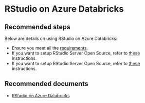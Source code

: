 <properties
	pageTitle="RStudio on Azure Databricks"
	description="RStudio on Azure Databricks" 
	service="microsoft.Databricks"
	resource="workspaces"
	authors="mspreshah"
	ms.author="preshah"
	displayOrder="9"
	selfHelpType="resource"
	supportTopicIds="32612204"
	resourceTags=""
	productPesIds="16432"
	cloudEnvironments="public"
/>

# RStudio on Azure Databricks  

## **Recommended steps**  

Below are details on using RStudio on Azure Databricks:  

* Ensure you meet all the [requirements](https://docs.azuredatabricks.net/spark/latest/sparkr/rstudio.html#requirements).  
* If you want to setup RStudio Server Open Source, refer to [these](https://docs.azuredatabricks.net/spark/latest/sparkr/rstudio.html#get-started-with-rstudio-server-open-source) instructions.  
* If you want to setup RStudio Server Open Source, refer to [these](https://docs.azuredatabricks.net/spark/latest/sparkr/rstudio.html#get-started-with-rstudio-server-pro) instructions.  

## **Recommended documents**  
* [RStudio on Azure Databricks](https://docs.azuredatabricks.net/spark/latest/sparkr/rstudio.html#rstudio-on-databricks)  
